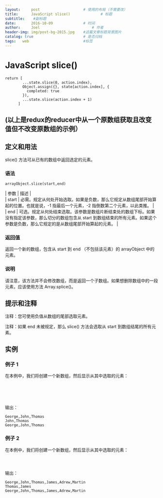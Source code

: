 ```yaml
---
layout:     post   				    # 使用的布局（不需要改）
title:      JavaScript slice() 				# 标题 
subtitle:    #副标题
date:       2016-10-09 				# 时间
author:     Joel 						# 作者
header-img: img/post-bg-2015.jpg 	#这篇文章标题背景图片
catalog: true 						# 是否归档
tags:	web							#标签
---
```

<h1><a id="JavaScript_slice_1"></a>JavaScript slice()</h1>
<pre><code class="language-js"><span class="hljs-keyword">return</span> [
        ...state.slice(<span class="hljs-number">0</span>, action.index),
        <span class="hljs-built_in">Object</span>.assign({}, state[action.index], {
          completed: <span class="hljs-literal">true</span>
        }),
        ...state.slice(action.index + <span class="hljs-number">1</span>)
      ]
</code></pre>
<h2><a id="reduxreducer_13"></a>(以上是redux的reducer中从一个原数组获取且改变值但不改变原数组的示例）</h2>
<h2><a id="_15"></a>定义和用法</h2>
<p>slice() 方法可从已有的数组中返回选定的元素。</p>
<h3><a id="_19"></a>语法</h3>
<pre><code>arrayObject.slice(start,end)
</code></pre>
<p>|  参数 |  描述 |<br>
| start |  必需。规定从何处开始选取。如果是负数，那么它规定从数组尾部开始算起的位置。也就是说，-1 指最后一个元素，-2 指倒数第二个元素，以此类推。 |<br>
| end |  可选。规定从何处结束选取。该参数是数组片断结束处的数组下标。如果没有指定该参数，那么切分的数组包含从 start 到数组结束的所有元素。如果这个参数是负数，那么它规定的是从数组尾部开始算起的元素。 |</p>
<h3><a id="_29"></a>返回值</h3>
<p>返回一个新的数组，包含从 start 到 end （不包括该元素）的 arrayObject 中的元素。</p>
<h3><a id="_33"></a>说明</h3>
<p>请注意，该方法并不会修改数组，而是返回一个子数组。如果想删除数组中的一段元素，应该使用方法 Array.splice()。</p>
<h2><a id="_37"></a>提示和注释</h2>
<p>注释：您可使用负值从数组的尾部选取元素。</p>
<p>注释：如果 end 未被规定，那么 slice() 方法会选取从 start 到数组结尾的所有元素。</p>
<h2><a id="_43"></a>实例</h2>
<h3><a id="_1_45"></a>例子 1</h3>
<p>在本例中，我们将创建一个新数组，然后显示从其中选取的元素：<br>
<pre><code>
<script type="text/javascript">

var arr = new Array(3)
arr[0] = "George"
arr[1] = "John"
arr[2] = "Thomas"

document.write(arr + "<br />")
document.write(arr.slice(1) + "<br />")
document.write(arr)

</script>

</code></pre>
<p>输出：</p>
<pre><code>George,John,Thomas
John,Thomas
George,John,Thomas
</code></pre>
<h3><a id="_2_75"></a>例子 2</h3>
<p>在本例中，我们将创建一个新数组，然后显示从其中选取的元素：<br>
<pre><code>
<script type="text/javascript">

var arr = new Array(6)
arr[0] = "George"
arr[1] = "John"
arr[2] = "Thomas"
arr[3] = "James"
arr[4] = "Adrew"
arr[5] = "Martin"

document.write(arr + "<br />")
document.write(arr.slice(2,4) + "<br />")
document.write(arr)

</script>
</code></pre>
<p>输出：</p>
<pre><code>George,John,Thomas,James,Adrew,Martin
Thomas,James
George,John,Thomas,James,Adrew,Martin
</code></pre>

